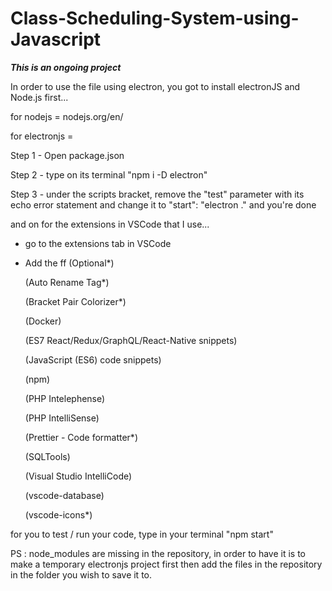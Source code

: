 # Class-Scheduling-System-using-Javascript

***This is an ongoing project***


In order to use the file using electron, you got to install electronJS and Node.js first...

for nodejs = nodejs.org/en/

for electronjs = 

Step 1 - Open package.json

Step 2 - type on its terminal "npm i -D electron"

Step 3 - under the scripts bracket, remove the "test" parameter with its echo error statement and change it to "start": "electron ." 
and you're done


and on for the extensions in VSCode that I use...

- go to the extensions tab in VSCode

- Add the ff (Optional*)

    (Auto Rename Tag*)
    
    (Bracket Pair Colorizer*)
    
    (Docker)
    
    (ES7 React/Redux/GraphQL/React-Native snippets)
    
    (JavaScript (ES6) code snippets)
    
    (npm)
    
    (PHP Intelephense)
    
    (PHP IntelliSense)
    
    (Prettier - Code formatter*)
    
    (SQLTools)
    
    (Visual Studio IntelliCode)
    
    (vscode-database) 
    
    (vscode-icons*)
    
    
for you to test / run your code, type in your terminal "npm start"

PS : node_modules are missing in the repository, in order to have it is to make a temporary electronjs project first then add the files in the repository in the folder you wish to save it to.
